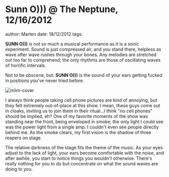 # Sunn O))) @ The Neptune, 12/16/2012
author: Marten
date: 18/12/2012
tags: 

**SUNN O)))** is not so much a musical performance as it is a sonic experiment. Sound is just compressed air, and you stand there, helpless as wave after wave rushes through your bones. Any melodies are stretched out too far to comprehend; the only rhythms are those of oscillating waves of horrific intervals.

Not to be obscene, but: **SUNN O)))** is the sound of your ears getting fucked in positions you've never tried before.

![mlim-cover](/content/images/07874_1239775.jpg)

I always think people taking cell phone pictures are kind of annoying, but they felt extremely out-of-place at this show. I mean, these guys come out in cloaks, inviting us to join them in their ritual...I think "no cell phones" should be implied, eh? One of my favorite moments of the show was standing near the front, being enveloped in smoke; the only light I could see was the power light from a single amp. I couldn't even see people directly behind me. As the smoke clears, my first vision is the shadow of three reapers on stage.

The relative darkness of the stage fits the theme of the music. As your eyes adjust to the lack of light, your ears become comfortable with the noise, and after awhile, you start to notice things you wouldn't otherwise. There's really nothing for you to do but concentrate on what the sound waves are doing to you.
